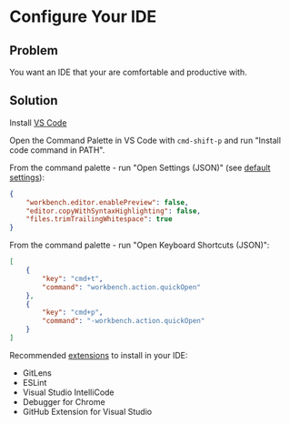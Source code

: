 # Configure Your IDE

## Problem

You want an IDE that your are comfortable and productive with.

## Solution

Install [VS Code](https://code.visualstudio.com/)

Open the Command Palette in VS Code with `cmd-shift-p` and run "Install code command in PATH".

From the command palette - run "Open Settings (JSON)" (see [default settings](https://code.visualstudio.com/docs/getstarted/settings#_default-settings)):

```json
{
    "workbench.editor.enablePreview": false,
    "editor.copyWithSyntaxHighlighting": false,
    "files.trimTrailingWhitespace": true
}
```

From the command palette - run "Open Keyboard Shortcuts (JSON)":

```json
[
    {
        "key": "cmd+t",
        "command": "workbench.action.quickOpen"
    },
    {
        "key": "cmd+p",
        "command": "-workbench.action.quickOpen"
    }
]
```

Recommended [extensions](https://marketplace.visualstudio.com) to install in your IDE:

* GitLens
* ESLint
* Visual Studio IntelliCode
* Debugger for Chrome
* GitHub Extension for Visual Studio
